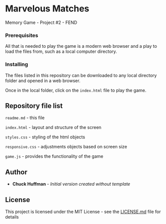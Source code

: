 <!--
FEND memory game project
Chuck Huffman - 201800908

readme.md
 -->

 # Marvelous Matches

 Memory Game - Project #2 - FEND

 ### Prerequisites

 All that is needed to play the game is a modern web browser and a play to load the files from, such as a local computer directory.

 ### Installing

The files listed in this repository can be downloaded to any local directory folder and opened in a web browser.

Once in the local folder, click on the ```index.html``` file to play the game.


 ## Repository file list

```readme.md``` - this file

```index.html``` - layout and structure of the screen

```styles.css``` - styling of the html objects

```responsive.css``` - adjustments objects based on screen size

```game.js``` - provides the functionality of the game

 ## Author

 * **Chuck Huffman** - *Initial version created without template*


 ## License

 This project is licensed under the MIT License - see the [LICENSE.md](LICENSE.md) file for details
